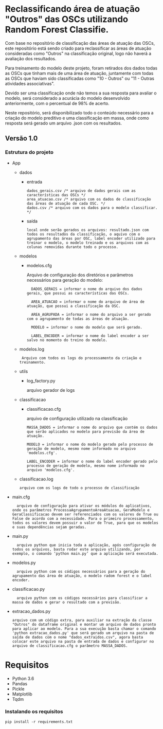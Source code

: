 # Reclassificando área de atuação "Outros" das OSCs utilizando Random Forest Classifie.
Com base no repositório de classificação das áreas de atuação das OSCs, este repositório está sendo criado para reclassificar as áreas de atuação consideradas como "Outros" na classificação original, logo não haverá a avaliação dos resultados.

Para treinamento do modelo deste projeto, foram retirados dos dados todas as OSCs que tinham mais de uma área de atuação, juntamente com todas as OSCs que haviam sido classificadas como "10 - Outros" ou "11 - Outras atividades associativas".

Devido ser uma classificação onde não temos a sua resposta para avaliar o modelo, será considerado a acurácia do modelo desenvolvido anteriormente, com o percentual de 98% de acerto.

Neste repositório, será disponibilizado todo o conteúdo necessário para a criação do modelo preditivo e uma classificação em massa, onde como resposta será gerado um arquivo .json com os resultados.

## Versão 1.0

### Estrutura do projeto
- App
	- dados
		* entrada 
		
              dados_gerais.csv /* arquivo de dados gerais com as características das OSCs */
              area_atuacao.csv /* arquivo com os dados de classificação das áreas de atuação de cada OSC. */
              dados.csv /* arquivo com os dados para o modelo classificar. */
    
		* saída
		
              local onde serão gerados os arquivos: resultado.json com todos os resultados da classificação, o aquivo com o agrupamento das áreas por OSC, label encoder utilizado para treinar o modelo, o modelo treinado e os arquivos com as colunas removidas durante todo o processo.
				
	- modelos
		* modelos.cfg 
		
			Arquivo de configuração dos diretórios e parâmetros necessários para geração do modelo:
				
				DADOS_GERAIS = informar o nome do arquivo dos dados gerais, que possui as características das OSCs.
 
				AREA_ATUACAO = informar o nome do arquivo de área de atuação, que possui a classificação da OSC.

				AREA_AGRUPADA = informar o nome do arquivo a ser gerado com o agrupamento de todas as áreas de atuação.

				MODELO = informar o nome do modelo que será gerado.

				LABEL_ENCODER = informar o nome do label encoder a ser salvo no momento do treino do modelo.

	 * modelos.log
	 
	 		Arquivo com todos os logs do processamento da criação e treinamento.
  
	
	- utils
	
		* log_factory.py
	
			arquivo gerador de logs
  
	- classificacao
	
		* classificacao.cfg
			
			arquivo de configuração utilizado na classificação
	
              MASSA_DADOS = informar o nome do arquivo que contém os dados que serão aplicados no modelo para previsão da área de atuação.
        
              MODELO = informar o nome do modelo gerado pelo processo de geração de modelo, mesmo nome informado no arquivo 'modelos.cfg'.
	
              LABEL_ENCODER = informar o nome do label encoder gerado pelo processo de geração de modelo, mesmo nome informado no arquivo 'modelos.cfg'.
        
  * classificacao.log
      
        arquivo com os logs de todo o processo de classificação

- main.cfg
	
		arquivo de configuração para ativar os módulos do aplicativos, onde os parâmetros ProcessaAgrupamentoAreaAtuacao, GeraModelo e GeraClassificacao devem ser referenciados com os valores de True ou False de acordo com a necessidade. Para o primeiro processamento, todos os valores devem possuir o valor de True, para que os modelos e suas dependências sejam geradas.

- main.py

		arquivo python que inicia toda a aplicação, após configuração de todos os arquivos, basta rodar este arquivo utilizando, por exemplo, o	comando ‘python main.py’ que a aplicação será executada.

- modelos.py

		arquivo python com os códigos necessários para a geração do agrupamento das área de atuação, o modelo radom forest e o label encoder.

- classificacao.py
	
		arquivo python com os códigos necessários para classificar a massa de dados e gerar o resultado com a previsão.

- extracao_dados.py
  
      arquivo com um código extra, para auxiliar na extração da classe "Outros" do dataframe original e montar um arquivo de dados pronto para aplicar ao modelo. Para a sua execução basta chamar o comando 'python extracao_dados.py' que será gerado um arquivo na pasta de saída de dados com o nome "dados_extraidos.csv", agora basta colocar este arquivo na pasta de entrada de dados e configurar no arquivo de classificacao.cfg o parâmetro MASSA_DADOS.

# Requisitos
- Python 3.6
- Pandas
- Pickle
- Matplotlib
- Tqdm

### Instalando os requisitos

	pip install -r requirements.txt
